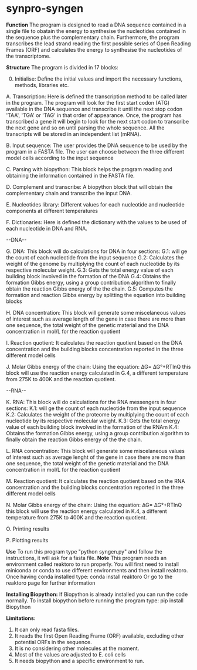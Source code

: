 # synpro-syngen

**Function**
The program is designed to read a DNA sequence contained in a single file to obatain the energy to synthesise the nucleotides contained in the sequence plus the complementary chain.
Furthermore, the program transcribes the lead strand reading the first possible series of Open Reading Frames (ORF) and calculates the energy to synthesise the nucleotides of the transcriptome.

**Structure**
The program is divided in 17 blocks:

0. Initialise: Define the initial values and import the necessary functions, methods, libraries etc.

A. Transcription: Here is defined the transcription method to be called later in the program.
   The program will look for the first start codon (ATG) available in the DNA sequence and transcribe it until the next stop codon 'TAA', 'TGA' or 'TAG' in that order of appearance.
   Once, the program has transcribed a gene it will begin to look for the next start codon to transcribe the next gene and so on until parsing the whole sequence.
   All the transcripts will be stored in an independent list (mRNA).

B. Input sequence: The user provides the DNA sequence to be used by the program in a FASTA file.
   The user can choose between the three different model cells according to the input sequence

C. Parsing with biopython: This block helps the program reading and obtaining the information contained in the FASTA file.

D. Complement and transcribe: A biopython block that will obtain the complementary chain and transcribe the input DNA.

E. Nucleotides library: Different values for each nucleotide and nucleotide components at different temperatures

F. Dictionaries: Here is defined the dictionary with the values to be used of each nucleotide in DNA and RNA.

--DNA--

G. DNA: This block will do calculations for DNA in four sections:  G.1: will ge the count of each nucleotide from the input sequence
                                                                   G.2: Calculates the weight of the genome by multiplying the count of each nucleotide by its respective molecular weight.
                                                                   G.3: Gets the total energy value of each building block involved in the formation of the DNA
                                                                   G.4: Obtains the formation Gibbs energy, using a group contribution algorithm to finally obtain the reaction Gibbs energy of the the chain.
                                                                   G.5: Computes the formation and reaction Gibbs energy by splitting the equation into building blocks

H. DNA concentration: This block will generate some miscelaneous values of interest such as average length of the gene in case there are more than one sequence, the total weight of the genetic material and the DNA concentration in mol/L for the reaction quotient

I. Reaction quotient: It calculates the reaction quotient based on the DNA concentration and the building blocks concentration reported in the three different model cells

J. Molar Gibbs energy of the chain: Using the equation: ∆G= ∆G°+RTlnQ this block will use the reaction energy calculated in G.4, a different temperature from 275K to 400K and the reaction quotient.

--RNA--

K. RNA: This block will do calculations for the RNA messengers in four sections:  K.1: will ge the count of each nucleotide from the input sequence
                                                                                  K.2: Calculates the weight of the proteome by multiplying the count of each nucleotide by its respective molecular weight.
                                                                                  K.3: Gets the total energy value of each building block involved in the formation of the RNAm
                                                                                  K.4: Obtains the formation Gibbs energy, using a group contribution algorithm to finally obtain the reaction Gibbs energy of the the chain.

L. RNA concentration: This block will generate some miscelaneous values of interest such as average lenght of the gene in case there are more than one sequence, the total weight of the genetic material and the DNA concentration in mol/L for the reaction quotient

M. Reaction quotient: It calculates the reaction quotient based on the RNA concentration and the building blocks concentration reported in the three different model cells

N. Molar Gibbs energy of the chain: Using the equation: ∆G= ∆G°+RTlnQ this block will use the reaction energy calculated in K.4, a different temperature from 275K to 400K and the reaction quotient.

O. Printing results

P. Plotting results


**Use**
To run this program type "python syngen.py" and follow the instructions, it will ask for a fasta file.
**Note**
This program needs an environment called reaktoro to run properly.
You will first need to install miniconda or conda to use different environments and then install reaktoro.
Once having conda installed type:
conda install reaktoro
Or go to the reaktoro page for further information


**Installing Biopython:**
If Biopython is already installed you can run the code normally. To install biopython before running the program type: pip install Biopython

**Limitations:**
1. It can only read fasta files.
2. It reads the first Open Reading Frame (ORF) available, excluding other potential ORFs in the sequence.
3. It is no considering other molecules at the moment.
4. Most of the values are adjusted to E. coli cells
5. It needs biopython and a specific environment to run.
